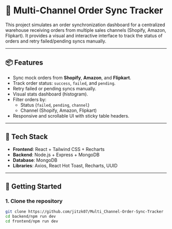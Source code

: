# 🧾 Multi-Channel Order Sync Tracker

This project simulates an order synchronization dashboard for a centralized warehouse receiving orders from multiple sales channels (Shopify, Amazon, Flipkart). It provides a visual and interactive interface to track the status of orders and retry failed/pending syncs manually.

---

## 📦 Features

- Sync mock orders from **Shopify**, **Amazon**, and **Flipkart**.
- Track order status: `success`, `failed`, and `pending`.
- Retry failed or pending syncs manually.
- Visual stats dashboard (histogram).
- Filter orders by:
  - Status (`failed`, `pending`, `channel`)
  - Channel (Shopify, Amazon, Flipkart)
- Responsive and scrollable UI with sticky table headers.

---

## 🧰 Tech Stack

- **Frontend**: React + Tailwind CSS + Recharts
- **Backend**: Node.js + Express + MongoDB
- **Database**: MongoDB
- **Libraries**: Axios, React Hot Toast, Recharts, UUID

---

## 🚀 Getting Started

### 1. Clone the repository

```bash
git clone https://github.com/jitzk07/Multi_Channel-Order-Sync-Tracker
cd backend/npm run dev
cd frontend/npm run dev

